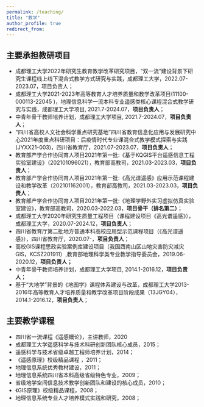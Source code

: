 ```yaml
---
permalink: /teaching/
title: "教学"
author_profile: true
redirect_from: 
---
```


## 主要承担教研项目
- 成都理工大学2022年研究生教育教学改革研究项目，“双一流”建设背景下研究生课程线上线下混合式教学方式研究与实践，成都理工大学，2022.07-2023.07，项目负责人；
- 成都理工大学2021-2023年高等教育人才培养质量和教学改革项目(11100-000113-22045 )，地理信息科学一流本科专业遥感类核心课程混合式教学研究与实践，成都理工大学项目, 2021.7-2024.07，**项目负责人**；
- 中青年骨干教师培养计划，成都理工大学项目, 2021.7-2024.07，**项目负责人**；
-  “四川省高校人文社会科学重点研究基地”四川省教育信息化应用与发展研究中心2021年度重点科研项目：后疫情时代专业课混合式教学模式探索与实践(JYXX21-003)，四川省教育厅，2021.07-2023.07，**项目负责人**；
- 教育部产学合作协同育人项目2021年第一批:《基于KQGIS平台遥感信息工程实验室建设》（202101096021），教育部高教司，2021.03-2023.03，**项目负责人**；
- 教育部产学合作协同育人项目2021年第一批:《高光谱遥感》应用示范课程建设和教学改革（202101162001），教育部高教司，2021.03-2023.03，**项目负责人**；
- 教育部产学合作协同育人项目2021年第一批:《地理学野外实习虚拟仿真实验室建设》，教育部高教司，2020.03-2022.03，**项目骨干（排名第二）**；
- 成都理工大学2020年研究生质量工程项目（课程建设项目《高光谱遥感》），成都理工大学，2020.07-2024.12，**项目负责人**；
- 四川省教育厅第二批地方普通本科高校应用型示范课程项目（《高光谱遥感》），四川省教育厅，2020.07-，**项目负责人**；
- 高校GIS课程思政实验案例库建设项目（我国西南山区山地灾害防灾减灾GIS，KCSZ201911）,教育部地理科学类专业教学指导委员会，2019.06-2020.12，**项目负责人；**
- 中青年骨干教师培养计划，成都理工大学项目, 2014.1-2016.12，**项目负责人**；
- 基于“大地学”背景的《地图学》课程体系建设与改革，成都理工大学2013-2016年高等教育人才培养质量和教学改革项目阶段成果（13JGY04），2014.1-2016.12，**项目负责人**；



## 主要教学课程
- 四川省一流课程《遥感概论》，主讲教师，2020
- 成都理工大学遥感科学与技术科研创新团队核心成员，2015；
- 遥感科学与技术省级卓越工程师培养计划，2014；
- 《遥感原理》校级精品课程 ，2011；
- 地理信息系统优秀教材建设，2011；
- 地理信息系统四川省本科高级省级特色专业，2009；
- 省级地学空间信息技术教学创新团队和建设的核心成员，2010；
- 《GIS原理》校级精品课程，2008；
- 地理信息系统专业人才培养模式实践和研究，2008；